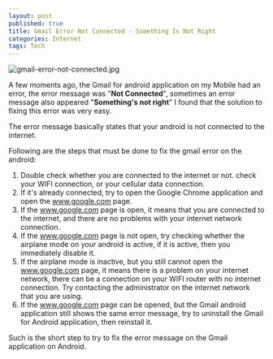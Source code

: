 ```yaml
---
layout: post
published: true
title: Gmail Error Not Connected - Something Is Not Right
categories: Internet
tags: Tech
---
```

![gmail-error-not-connected.jpg]({{site.baseurl}}/media/gmail-error-not-connected.jpg)


A few moments ago, the Gmail for android application on my Mobile had an error, the error message was "**Not Connected**", sometimes an error message also appeared "**Something's not right**"
I found that the solution to fixing this error was very easy.

The error message basically states that your android is not connected to the internet.

Following are the steps that must be done to fix the gmail error on the android:

1. Double check whether you are connected to the internet or not. check your WIFI connection, or your cellular data connection.
2. If it's already connected, try to open the Google Chrome application and open the www.google.com page.
3. If the www.google.com page is open, it means that you are connected to the internet, and there are no problems with your internet network connection.
4. If the www.google.com page is not open, try checking whether the airplane mode on your android is active, if it is active, then you immediately disable it.
5. If the airplane mode is inactive, but you still cannot open the www.google.com page, it means there is a problem on your internet network, there can be a connection on your WIFI router with no internet connection. Try contacting the administrator on the internet network that you are using.
6. If the www.google.com page can be opened, but the Gmail android application still shows the same error message, try to uninstall the Gmail for Android application, then reinstall it.

Such is the short step to try to fix the error message on the Gmail application on Android.
